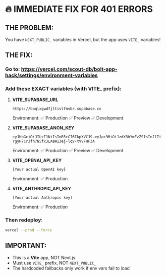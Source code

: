 # 🔥 IMMEDIATE FIX FOR 401 ERRORS

## THE PROBLEM:
You have `NEXT_PUBLIC_` variables in Vercel, but the app uses `VITE_` variables!

## THE FIX:

### Go to: https://vercel.com/scout-db/bolt-app-hack/settings/environment-variables

### Add these EXACT variables (with VITE_ prefix):

1. **VITE_SUPABASE_URL**
   ```
   https://baqlxgwdfjltivlfmsbr.supabase.co
   ```
   Environment: ✅ Production ✅ Preview ✅ Development

2. **VITE_SUPABASE_ANON_KEY**
   ```
   eyJhbGciOiJIUzI1NiIsInR5cCI6IkpXVCJ9.eyJpc3MiOiJzdXBhYmFzZSIsInJlZiI6ImJhcWx4Z3dkZmpsdGl2bGZtc2JyIiwicm9sZSI6ImFub24iLCJpYXQiOjE3MzA4NTk4OTYsImV4cCI6MjA0NjQzNTg5Nn0.pboVC-YgyH7CrJfh7N5fxJLAaW13ej-lqV-tVvFHF3A
   ```
   Environment: ✅ Production ✅ Preview ✅ Development

3. **VITE_OPENAI_API_KEY**
   ```
   [Your actual OpenAI key]
   ```
   Environment: ✅ Production

4. **VITE_ANTHROPIC_API_KEY**
   ```
   [Your actual Anthropic key]
   ```
   Environment: ✅ Production

### Then redeploy:
```bash
vercel --prod --force
```

## IMPORTANT:
- This is a **Vite** app, NOT Next.js
- Must use `VITE_` prefix, NOT `NEXT_PUBLIC_`
- The hardcoded fallbacks only work if env vars fail to load